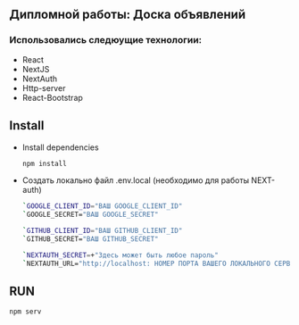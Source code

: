## Дипломной работы: Доска объявлений

### Использовались следюущие технологии:

- React
- NextJS
- NextAuth
- Http-server
- React-Bootstrap

## Install
- Install dependencies
  ```bash
  npm install
  ```
- Создать локально файл .env.local (необходимо для работы NEXT-auth)
  ```bash
  `GOOGLE_CLIENT_ID="ВАШ GOOGLE_CLIENT_ID"
  `GOOGLE_SECRET="ВАШ GOOGLE_SECRET"

  `GITHUB_CLIENT_ID="ВАШ GITHUB_CLIENT_ID"
  `GITHUB_SECRET="ВАШ GITHUB_SECRET"

  `NEXTAUTH_SECRET=+"Здесь может быть любое пароль"
  `NEXTAUTH_URL="http://localhost: НОМЕР ПОРТА ВАШЕГО ЛОКАЛЬНОГО СЕРВЕРА"
  ```

## RUN

  ```bash
  npm serv
  ```


